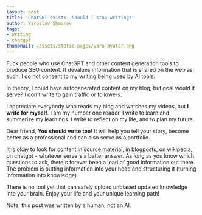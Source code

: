 ```yaml
---
layout: post
title: 'ChatGPT exists. Should I stop writing?'
author: Yaroslav Shmarov
tags: 
- writing
- chatgpt
thumbnail: /assets/static-pages/yaro-avatar.png
---
```


Fuck people who use ChatGPT and other content generation tools to produce SEO content. It devalues information that is shared on the web as such. I do not consent to my writing being used by AI tools.

In theory, I could have autogenerated content on my blog, but goal would it serve? I don't write to gain traffic or followers. 

I appreciate everybody who reads my blog and watches my videos, but **I write for myself**. I am my number one reader. I write to learn and summerize my learnings. I write to reflect on my life, and to plan my future.

Dear friend, **You should write too**! It will help you tell your story, become better as a professional and can also serve as a portfolio.

It is okay to look for content in source material, in blogposts, on wikipedia, on chatgpt - whatever servers a better answer. As long as you know which questions to ask, there's forever been a load of good information out there. The problem is putting information into your head and structuring it (turning information into knowledge). 

There is no tool yet that can safely upload unbiased updated knowledge into your brain. Enjoy your life and your unique learning path!

Note: this post was written by a human, not an AI.
